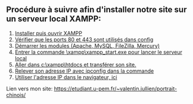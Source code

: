 ## Procédure à suivre afin d'installer notre site sur  un serveur local XAMPP:
1. [Installer puis ouvrir XAMPP](#installation)
2. [Vérifier que les ports 80 et 443 sont utilisés dans config]()
3. [Démarrer les modules (Apache, MySQL, FileZilla, Mercury)]()
4. [Entrer la commande \xampp\xampp_start.exe pour lancer le serveur local]()
5. [Aller dans c:\xampp\htdocs et transférer son site.]()
6. [Relever son adresse IP avec ipconfig dans la commande]()
7. [Utiliser l'adresse IP dans le navigateur, ici]()

Lien vers mon site: https://etudiant.u-pem.fr/~valentin.jullien/portrait-chinois/
